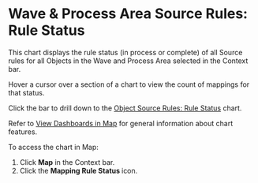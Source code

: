 # Wave & Process Area Source Rules: Rule Status

This chart displays the rule status (in process or complete) of all
Source rules for all Objects in the Wave and Process Area selected in
the Context bar.

Hover a cursor over a section of a chart to view the count of mappings
for that status.

Click the bar to drill down to the [Object Source Rules: Rule
Status](Object_Source_Rules_Rule_Status.htm) chart.

Refer to [View Dashboards in Map](View_Dashboards_in_Map.htm) for
general information about chart features.

To access the chart in Map:

1.  Click <span style="font-weight: bold;">Map</span> in the Context
    bar.
2.  Click the <span style="font-weight: bold;">Mapping Rule Status
    </span>icon.
